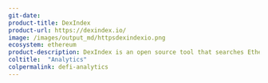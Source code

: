 ```yaml
---
git-date:
product-title: DexIndex
product-url: https://dexindex.io/
image: /images/output_md/httpsdexindexio.png
ecosystem: ethereum
product-description: DexIndex is an open source tool that searches Ethereum decentralized exchanges to find the best token prices.
coltitle:  "Analytics"
colpermalink: defi-analytics
---
```

